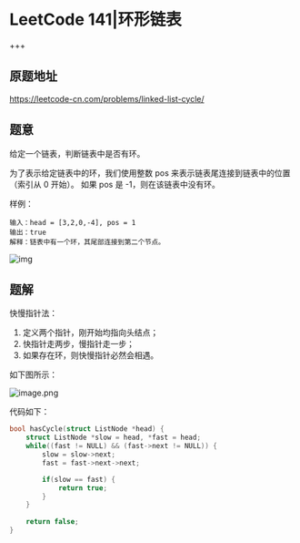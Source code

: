 # LeetCode 141|环形链表

+++

## 原题地址

<https://leetcode-cn.com/problems/linked-list-cycle/>



## 题意

给定一个链表，判断链表中是否有环。

为了表示给定链表中的环，我们使用整数 pos 来表示链表尾连接到链表中的位置（索引从 0 开始）。 如果 pos 是 -1，则在该链表中没有环。

样例：

```
输入：head = [3,2,0,-4], pos = 1
输出：true
解释：链表中有一个环，其尾部连接到第二个节点。
```

![img](https://assets.leetcode-cn.com/aliyun-lc-upload/uploads/2018/12/07/circularlinkedlist.png)



## 题解

快慢指针法：

1. 定义两个指针，刚开始均指向头结点；
2. 快指针走两步，慢指针走一步；
3. 如果存在环，则快慢指针必然会相遇。

如下图所示：

![image.png](https://pic.leetcode-cn.com/486b24c0f0b85c2106a7567e399c12e84688dea1243a9abe927b8270dafc9650-image.png)

代码如下：

~~~C
bool hasCycle(struct ListNode *head) {
    struct ListNode *slow = head, *fast = head;
    while((fast != NULL) && (fast->next != NULL)) {
        slow = slow->next;
        fast = fast->next->next;

        if(slow == fast) {
            return true;
        }
    }
    
    return false;
}
~~~

